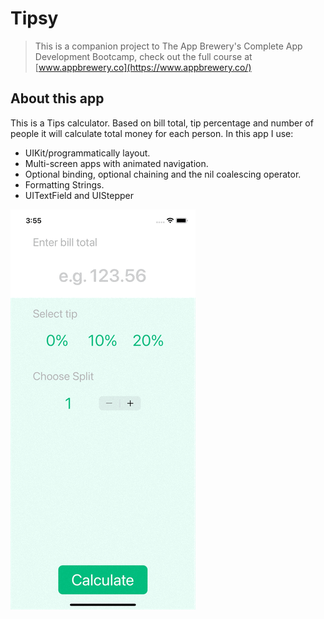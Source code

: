 # Tipsy
>This is a companion project to The App Brewery's Complete App Development Bootcamp, check out the full course at [www.appbrewery.co](https://www.appbrewery.co/)
## About this app
This is a Tips calculator. Based on bill total, tip percentage and number of people it will calculate total money for each person. 
In this app I use:
* UIKit/programmatically layout.
* Multi-screen apps with animated navigation.
* Optional binding, optional chaining and the nil coalescing operator.
* Formatting Strings.
* UITextField and UIStepper

![DEMO](https://raw.githubusercontent.com/anmikhailov/Tipsy/master/.github/images/demo.gif)
